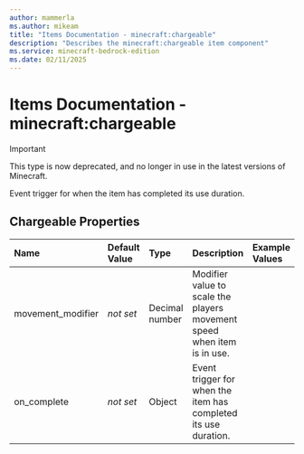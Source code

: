 ```yaml
---
author: mammerla
ms.author: mikeam
title: "Items Documentation - minecraft:chargeable"
description: "Describes the minecraft:chargeable item component"
ms.service: minecraft-bedrock-edition
ms.date: 02/11/2025 
---
```


# Items Documentation - minecraft:chargeable

> [!IMPORTANT]
> This type is now deprecated, and no longer in use in the latest versions of Minecraft.

Event trigger for when the item has completed its use duration.


## Chargeable Properties

|Name       |Default Value |Type |Description |Example Values |
|:----------|:-------------|:----|:-----------|:------------- |
| movement_modifier | *not set* | Decimal number | Modifier value to scale the players movement speed when item is in use. |  | 
| on_complete | *not set* | Object | Event trigger for when the item has completed its use duration. |  | 